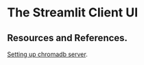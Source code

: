 # The Streamlit Client UI

## Resources and References. 
[Setting up chromadb server](https://medium.com/@kenzic/setting-up-your-first-chromadb-server-f5f566273ea9). 
